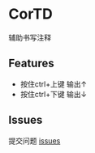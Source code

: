# CorTD

辅助书写注释

## Features

* 按住ctrl+上键 输出↑
* 按住ctrl+下键 输出↓

## Issues
提交问题 [issues](https://github.com/1057376155/CorTD.git/issues)

